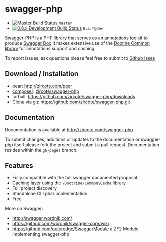 swagger-php
============

 - [![Master Build Status](https://secure.travis-ci.org/zircote/swagger-php.png?branch=master)](http://travis-ci.org/zircote/swagger-php) `master`
 - [![0.6.x Development Build Status](https://api.travis-ci.org/zircote/swagger-php.png?branch=0.6)](http://travis-ci.org/zircote/swagger-php) `0.6.*@dev`

Swagger-PHP is a PHP library that serves as an annotations toolkit to produce [Swagger Doc](http://swagger.wordnik.com)
it makes extensive use of the [Doctine Common library](http://www.doctrine-project.org/projects/common.html) for
annotations support and caching.

To report issues, ask questions please feel free to submit to [Github Isses](https://github.com/zircote/swagger-php/issues)

Download / Installation
------------------------
 - pear: http://zircote.com/pear
 - [composer](http://getcomposer.org/): [zircote/swagger-php](https://packagist.org/packages/zircote/swagger-php)
 - tarball: https://github.com/zircote/swagger-php/downloads
 - Clone via git: https://github.com/zircote/swagger-php.git

Documentation
--------------
Documentation is available at http://zircote.com/swagger-php

 To submit changes, additions or updates to the documentation or swagger-php itself please fork the project and submit a pull request. Documentation resides within the `gh-pages` branch.

Features
-------------------
 - Fully compatible with the full swagger documented proposal.
 - Caching layer using the `\Doctrine\Common\Cache` library
 - Full project discovery
 - Standalone CLI phar implementation
 - Free

 More on Swagger:
  * http://swagger.wordnik.com/
  * https://github.com/wordnik/swagger-core/wiki
  * https://github.com/outeredge/SwaggerModule a ZF2 Module implementing swagger-php